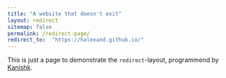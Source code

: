 ```yaml
---
title: "A website that doesn't exit"
layout: redirect
sitemap: false
permalink: /redirect-page/
redirect_to:  "https://halexand.github.io/"
---
```

This is just a page to demonstrate the `redirect`-layout, programmend by [Kanishk](http://codingtips.kanishkkunal.in/about/).
